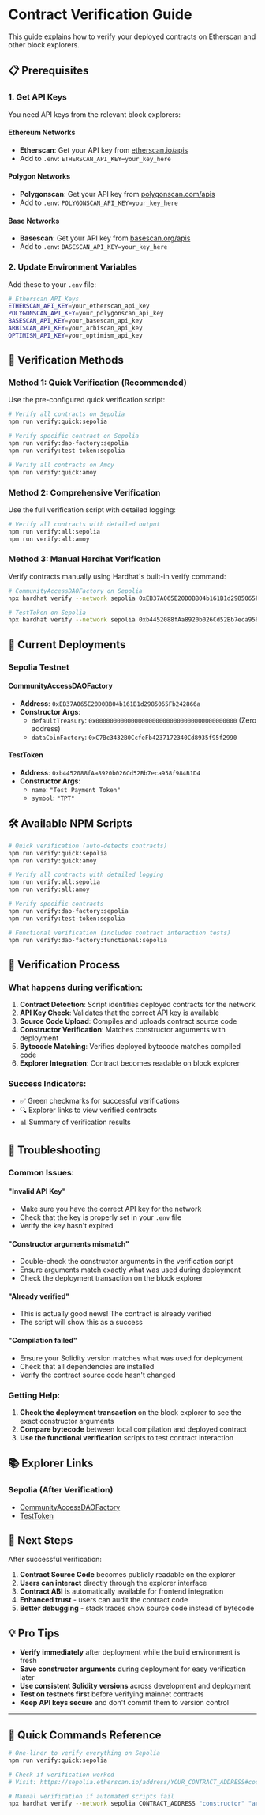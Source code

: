 # Contract Verification Guide

This guide explains how to verify your deployed contracts on Etherscan and other block explorers.

## 📋 Prerequisites

### 1. Get API Keys

You need API keys from the relevant block explorers:

#### Ethereum Networks

- **Etherscan**: Get your API key from [etherscan.io/apis](https://etherscan.io/apis)
- Add to `.env`: `ETHERSCAN_API_KEY=your_key_here`

#### Polygon Networks

- **Polygonscan**: Get your API key from [polygonscan.com/apis](https://polygonscan.com/apis)
- Add to `.env`: `POLYGONSCAN_API_KEY=your_key_here`

#### Base Networks

- **Basescan**: Get your API key from [basescan.org/apis](https://basescan.org/apis)
- Add to `.env`: `BASESCAN_API_KEY=your_key_here`

### 2. Update Environment Variables

Add these to your `.env` file:

```bash
# Etherscan API Keys
ETHERSCAN_API_KEY=your_etherscan_api_key
POLYGONSCAN_API_KEY=your_polygonscan_api_key
BASESCAN_API_KEY=your_basescan_api_key
ARBISCAN_API_KEY=your_arbiscan_api_key
OPTIMISM_API_KEY=your_optimism_api_key
```

## 🚀 Verification Methods

### Method 1: Quick Verification (Recommended)

Use the pre-configured quick verification script:

```bash
# Verify all contracts on Sepolia
npm run verify:quick:sepolia

# Verify specific contract on Sepolia
npm run verify:dao-factory:sepolia
npm run verify:test-token:sepolia

# Verify all contracts on Amoy
npm run verify:quick:amoy
```

### Method 2: Comprehensive Verification

Use the full verification script with detailed logging:

```bash
# Verify all contracts with detailed output
npm run verify:all:sepolia
npm run verify:all:amoy
```

### Method 3: Manual Hardhat Verification

Verify contracts manually using Hardhat's built-in verify command:

```bash
# CommunityAccessDAOFactory on Sepolia
npx hardhat verify --network sepolia 0xEB37A065E20D0BB04b161B1d2985065Fb242866a "0x0000000000000000000000000000000000000000" "0xC7Bc3432B0CcfeFb4237172340Cd8935f95f2990"

# TestToken on Sepolia
npx hardhat verify --network sepolia 0xb4452088fAa8920b026Cd52Bb7eca958f984B1D4 "Test Payment Token" "TPT"
```

## 📍 Current Deployments

### Sepolia Testnet

#### CommunityAccessDAOFactory

- **Address**: `0xEB37A065E20D0BB04b161B1d2985065Fb242866a`
- **Constructor Args**:
  - `defaultTreasury`: `0x0000000000000000000000000000000000000000` (Zero address)
  - `dataCoinFactory`: `0xC7Bc3432B0CcfeFb4237172340Cd8935f95f2990`

#### TestToken

- **Address**: `0xb4452088fAa8920b026Cd52Bb7eca958f984B1D4`
- **Constructor Args**:
  - `name`: `"Test Payment Token"`
  - `symbol`: `"TPT"`

## 🛠️ Available NPM Scripts

```bash
# Quick verification (auto-detects contracts)
npm run verify:quick:sepolia
npm run verify:quick:amoy

# Verify all contracts with detailed logging
npm run verify:all:sepolia
npm run verify:all:amoy

# Verify specific contracts
npm run verify:dao-factory:sepolia
npm run verify:test-token:sepolia

# Functional verification (includes contract interaction tests)
npm run verify:dao-factory:functional:sepolia
```

## 🔧 Verification Process

### What happens during verification:

1. **Contract Detection**: Script identifies deployed contracts for the network
2. **API Key Check**: Validates that the correct API key is available
3. **Source Code Upload**: Compiles and uploads contract source code
4. **Constructor Verification**: Matches constructor arguments with deployment
5. **Bytecode Matching**: Verifies deployed bytecode matches compiled code
6. **Explorer Integration**: Contract becomes readable on block explorer

### Success Indicators:

- ✅ Green checkmarks for successful verifications
- 🔍 Explorer links to view verified contracts
- 📊 Summary of verification results

## 🐛 Troubleshooting

### Common Issues:

#### "Invalid API Key"

- Make sure you have the correct API key for the network
- Check that the key is properly set in your `.env` file
- Verify the key hasn't expired

#### "Constructor arguments mismatch"

- Double-check the constructor arguments in the verification script
- Ensure arguments match exactly what was used during deployment
- Check the deployment transaction on the block explorer

#### "Already verified"

- This is actually good news! The contract is already verified
- The script will show this as a success

#### "Compilation failed"

- Ensure your Solidity version matches what was used for deployment
- Check that all dependencies are installed
- Verify the contract source code hasn't changed

### Getting Help:

1. **Check the deployment transaction** on the block explorer to see the exact constructor arguments
2. **Compare bytecode** between local compilation and deployed contract
3. **Use the functional verification** scripts to test contract interaction

## 📚 Explorer Links

### Sepolia (After Verification)

- [CommunityAccessDAOFactory](https://sepolia.etherscan.io/address/0xEB37A065E20D0BB04b161B1d2985065Fb242866a#code)
- [TestToken](https://sepolia.etherscan.io/address/0xb4452088fAa8920b026Cd52Bb7eca958f984B1D4#code)

## 🎯 Next Steps

After successful verification:

1. **Contract Source Code** becomes publicly readable on the explorer
2. **Users can interact** directly through the explorer interface
3. **Contract ABI** is automatically available for frontend integration
4. **Enhanced trust** - users can audit the contract code
5. **Better debugging** - stack traces show source code instead of bytecode

## 💡 Pro Tips

- **Verify immediately** after deployment while the build environment is fresh
- **Save constructor arguments** during deployment for easy verification later
- **Use consistent Solidity versions** across development and deployment
- **Test on testnets first** before verifying mainnet contracts
- **Keep API keys secure** and don't commit them to version control

---

## 🔗 Quick Commands Reference

```bash
# One-liner to verify everything on Sepolia
npm run verify:quick:sepolia

# Check if verification worked
# Visit: https://sepolia.etherscan.io/address/YOUR_CONTRACT_ADDRESS#code

# Manual verification if automated scripts fail
npx hardhat verify --network sepolia CONTRACT_ADDRESS "constructor" "args"
```
